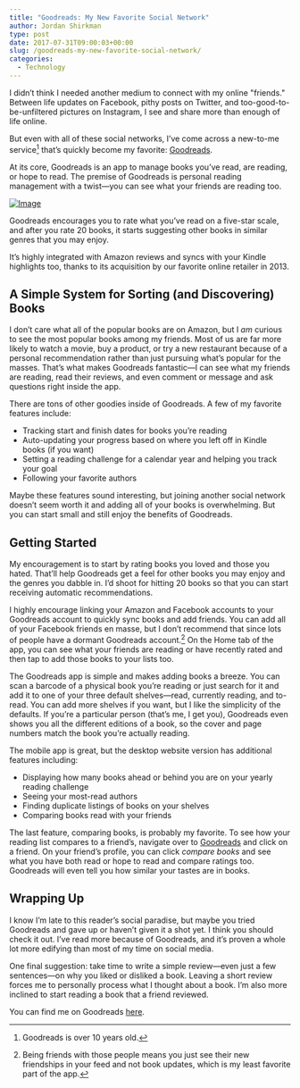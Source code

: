 ```yaml
---
title: "Goodreads: My New Favorite Social Network"
author: Jordan Shirkman
type: post
date: 2017-07-31T09:00:03+00:00
slug: /goodreads-my-new-favorite-social-network/
categories:
  - Technology
---
```


I didn’t think I needed another medium to connect with my online "friends." Between life updates on Facebook, pithy posts on Twitter, and too-good-to-be-unfiltered pictures on Instagram, I see and share more than enough of life online.

But even with all of these social networks, I’ve come across a new-to-me service[^1] that’s quickly become my favorite: [Goodreads](https://www.goodreads.com).

At its core, Goodreads is an app to manage books you’ve read, are reading, or hope to read. The premise of Goodreads is personal reading management with a twist—you can see what your friends are reading too.

[![Image](/images/goodreads-screenshots.jpeg)](https://www.goodreads.com)

Goodreads encourages you to rate what you’ve read on a five-star scale, and after you rate 20 books, it starts suggesting other books in similar genres that you may enjoy.

It’s highly integrated with Amazon reviews and syncs with your Kindle highlights too, thanks to its acquisition by our favorite online retailer in 2013.

## A Simple System for Sorting (and Discovering) Books

I don’t care what all of the popular books are on Amazon, but I _am_ curious to see the most popular books among my friends. Most of us are far more likely to watch a movie, buy a product, or try a new restaurant because of a personal recommendation rather than just pursuing what’s popular for the masses. That’s what makes Goodreads fantastic—I can see what my friends are reading, read their reviews, and even comment or message and ask questions right inside the app.

There are tons of other goodies inside of Goodreads. A few of my favorite features include:

- Tracking start and finish dates for books you’re reading
- Auto-updating your progress based on where you left off in Kindle books (if you want)
- Setting a reading challenge for a calendar year and helping you track your goal
- Following your favorite authors

Maybe these features sound interesting, but joining another social network doesn’t seem worth it and adding all of your books is overwhelming. But you can start small and still enjoy the benefits of Goodreads.

## Getting Started

My encouragement is to start by rating books you loved and those you hated. That’ll help Goodreads get a feel for other books you may enjoy and the genres you dabble in. I’d shoot for hitting 20 books so that you can start receiving automatic recommendations.

I highly encourage linking your Amazon and Facebook accounts to your Goodreads account to quickly sync books and add friends. You can add all of your Facebook friends en masse, but I don’t recommend that since lots of people have a dormant Goodreads account.[^2] On the Home tab of the app, you can see what your friends are reading or have recently rated and then tap to add those books to your lists too.

The Goodreads app is simple and makes adding books a breeze. You can scan a barcode of a physical book you’re reading or just search for it and add it to one of your three default shelves—read, currently reading, and to-read. You can add more shelves if you want, but I like the simplicity of the defaults. If you’re a particular person (that’s me, I get you), Goodreads even shows you all the different editions of a book, so the cover and page numbers match the book you’re actually reading.

The mobile app is great, but the desktop website version has additional features including:

- Displaying how many books ahead or behind you are on your yearly reading challenge
- Seeing your most-read authors
- Finding duplicate listings of books on your shelves
- Comparing books read with your friends

The last feature, comparing books, is probably my favorite. To see how your reading list compares to a friend’s, navigate over to [Goodreads](https://www.goodreads.com) and click on a friend. On your friend’s profile, you can click _compare books_ and see what you have both read or hope to read and compare ratings too. Goodreads will even tell you how similar your tastes are in books.

## Wrapping Up

I know I’m late to this reader’s social paradise, but maybe you tried Goodreads and gave up or haven’t given it a shot yet. I think you should check it out. I’ve read more because of Goodreads, and it’s proven a whole lot more edifying than most of my time on social media.

One final suggestion: take time to write a simple review—even just a few sentences—on why you liked or disliked a book. Leaving a short review forces me to personally process what I thought about a book. I’m also more inclined to start reading a book that a friend reviewed.

You can find me on Goodreads [here](https://www.goodreads.com/user/show/17519772-jordan-shirkman).

[^1]: Goodreads is over 10 years old.
[^2]: Being friends with those people means you just see their new friendships in your feed and not book updates, which is my least favorite part of the app.
